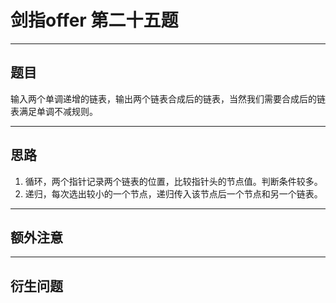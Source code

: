 # 剑指offer 第二十五题 
***
## 题目 
输入两个单调递增的链表，输出两个链表合成后的链表，当然我们需要合成后的链表满足单调不减规则。
***
## 思路
 1. 循环，两个指针记录两个链表的位置，比较指针头的节点值。判断条件较多。
 2. 递归，每次选出较小的一个节点，递归传入该节点后一个节点和另一个链表。
***
## 额外注意 

***
## 衍生问题


